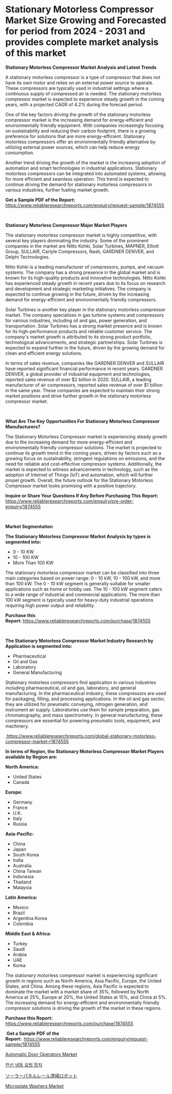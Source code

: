 <p><h1>Stationary Motorless Compressor Market Size Growing and Forecasted for period from 2024 - 2031 and provides complete market analysis of this market</h1></p><p><strong>Stationary Motorless Compressor Market Analysis and Latest Trends</strong></p>
<p><p>A stationary motorless compressor is a type of compressor that does not have its own motor and relies on an external power source to operate. These compressors are typically used in industrial settings where a continuous supply of compressed air is needed. The stationary motorless compressor market is expected to experience steady growth in the coming years, with a projected CAGR of 4.2% during the forecast period.</p><p>One of the key factors driving the growth of the stationary motorless compressor market is the increasing demand for energy-efficient and environmentally friendly equipment. With companies increasingly focusing on sustainability and reducing their carbon footprint, there is a growing preference for solutions that are more energy-efficient. Stationary motorless compressors offer an environmentally friendly alternative by utilizing external power sources, which can help reduce energy consumption.</p><p>Another trend driving the growth of the market is the increasing adoption of automation and smart technologies in industrial applications. Stationary motorless compressors can be integrated into automated systems, allowing for more efficient and seamless operation. This trend is expected to continue driving the demand for stationary motorless compressors in various industries, further fueling market growth.</p></p>
<p><strong>Get a Sample PDF of the Report:&nbsp;</strong> <a href="https://www.reliableresearchreports.com/enquiry/request-sample/1874555">https://www.reliableresearchreports.com/enquiry/request-sample/1874555</a></p>
<p>&nbsp;</p>
<p><strong>Stationary Motorless Compressor Major Market Players</strong></p>
<p><p>The stationary motorless compressor market is highly competitive, with several key players dominating the industry. Some of the prominent companies in the market are Nitto Kohki, Solar Turbines, MAPNER, Elliott Group, SULLAIR, Carlyle Compressors, Nash, GARDNER DENVER, and Delphi Technologies.</p><p>Nitto Kohki is a leading manufacturer of compressors, pumps, and vacuum systems. The company has a strong presence in the global market and is known for its high-quality products and innovative technologies. Nitto Kohki has experienced steady growth in recent years due to its focus on research and development and strategic marketing initiatives. The company is expected to continue growing in the future, driven by the increasing demand for energy-efficient and environmentally friendly compressors.</p><p>Solar Turbines is another key player in the stationary motorless compressor market. The company specializes in gas turbine systems and compressors for various industries, including oil and gas, power generation, and transportation. Solar Turbines has a strong market presence and is known for its high-performance products and reliable customer service. The company's market growth is attributed to its strong product portfolio, technological advancements, and strategic partnerships. Solar Turbines is expected to expand further in the future, driven by the growing demand for clean and efficient energy solutions.</p><p>In terms of sales revenue, companies like GARDNER DENVER and SULLAIR have reported significant financial performance in recent years. GARDNER DENVER, a global provider of industrial equipment and technologies, reported sales revenue of over $2 billion in 2020. SULLAIR, a leading manufacturer of air compressors, reported sales revenue of over $1 billion in the same year. These companies are expected to maintain their strong market positions and drive further growth in the stationary motorless compressor market.</p></p>
<p>&nbsp;</p>
<p><strong>What Are The Key Opportunities For Stationary Motorless Compressor Manufacturers?</strong></p>
<p><p>The Stationary Motorless Compressor market is experiencing steady growth due to the increasing demand for more energy-efficient and environmentally friendly compressor solutions. The market is projected to continue its growth trend in the coming years, driven by factors such as a growing focus on sustainability, stringent regulations on emissions, and the need for reliable and cost-effective compressor systems. Additionally, the market is expected to witness advancements in technology, such as the adoption of Internet of Things (IoT) and automation, which will further propel growth. Overall, the future outlook for the Stationary Motorless Compressor market looks promising with a positive trajectory.</p></p>
<p><strong>Inquire or Share Your Questions If Any Before Purchasing This Report:</strong> <a href="https://www.reliableresearchreports.com/enquiry/pre-order-enquiry/1874555">https://www.reliableresearchreports.com/enquiry/pre-order-enquiry/1874555</a></p>
<p>&nbsp;</p>
<p><strong>Market Segmentation</strong></p>
<p><strong>The Stationary Motorless Compressor Market Analysis by types is segmented into:</strong></p>
<p><ul><li>0 - 10 KW</li><li>10 - 100 KW</li><li>More Than 100 KW</li></ul></p>
<p><p>The stationary motorless compressor market can be classified into three main categories based on power range: 0 - 10 kW, 10 - 100 kW, and more than 100 kW. The 0 - 10 kW segment is generally suitable for smaller applications such as home or hobby use. The 10 - 100 kW segment caters to a wide range of industrial and commercial applications. The more than 100 kW segment is typically used for heavy-duty industrial operations requiring high power output and reliability.</p></p>
<p><strong>Purchase this Report:&nbsp;</strong><a href="https://www.reliableresearchreports.com/purchase/1874555">https://www.reliableresearchreports.com/purchase/1874555</a></p>
<p>&nbsp;</p>
<p><strong>The Stationary Motorless Compressor Market Industry Research by Application is segmented into:</strong></p>
<p><ul><li>Pharmaceutical</li><li>Oil and Gas</li><li>Laboratory</li><li>General Manufacturing</li></ul></p>
<p><p>Stationary motorless compressors find application in various industries including pharmaceutical, oil and gas, laboratory, and general manufacturing. In the pharmaceutical industry, these compressors are used for packaging, filling, and processing applications. In the oil and gas sector, they are utilized for pneumatic conveying, nitrogen generation, and instrument air supply. Laboratories use them for sample preparation, gas chromatography, and mass spectrometry. In general manufacturing, these compressors are essential for powering pneumatic tools, equipment, and machinery.</p></p>
<p><a href="https://www.reliableresearchreports.com/global-stationary-motorless-compressor-market-r1874555">&nbsp;https://www.reliableresearchreports.com/global-stationary-motorless-compressor-market-r1874555</a></p>
<p><strong>In terms of Region, the Stationary Motorless Compressor Market Players available by Region are:</strong></p>
<p>
    <p> <strong> North America: </strong>
        <ul>
            <li>United States</li>
            <li>Canada</li>
        </ul>
        </p> 
    <p> <strong> Europe: </strong>
        <ul>
            <li>Germany</li>
            <li>France</li>
            <li>U.K.</li>
            <li>Italy</li>
            <li>Russia</li>
        </ul>
        </p> 
    <p> <strong> Asia-Pacific: </strong>
        <ul>
            <li>China</li>
            <li>Japan</li>
            <li>South Korea</li>
            <li>India</li>
            <li>Australia</li>
            <li>China Taiwan</li>
            <li>Indonesia</li>
            <li>Thailand</li>
            <li>Malaysia</li>
        </ul>
        </p> 
    <p> <strong> Latin America: </strong>
        <ul>
            <li>Mexico</li>
            <li>Brazil</li>
            <li>Argentina Korea</li>
            <li>Colombia</li>
        </ul>
        </p> 
    <p> <strong> Middle East & Africa: </strong>
        <ul>
            <li>Turkey</li>
            <li>Saudi</li>
            <li>Arabia</li>
            <li>UAE</li>
            <li>Korea</li>
        </ul>
    </p>
    </p>
<p><p>The stationary motorless compressor market is experiencing significant growth in regions such as North America, Asia Pacific, Europe, the United States, and China. Among these regions, Asia Pacific is expected to dominate the market with a market share of 35%, followed by North America at 25%, Europe at 20%, the United States at 15%, and China at 5%. The increasing demand for energy-efficient and environmentally friendly compressor solutions is driving the growth of the market in these regions.</p></p>
<p><strong>Purchase this Report: </strong><a href="https://www.reliableresearchreports.com/purchase/1874555">https://www.reliableresearchreports.com/purchase/1874555</a></p>
<p>&nbsp;<strong>Get a Sample PDF of the Report:&nbsp;&nbsp;</strong><a href="https://www.reliableresearchreports.com/enquiry/request-sample/1874555">https://www.reliableresearchreports.com/enquiry/request-sample/1874555</a></p>
<p><strong></strong></p>
<p><p><a href="https://github.com/mharielmesa/Market-Research-Report-List-4/blob/main/automatic-door-operators-market.md">Automatic Door Operators Market</a></p><p><a href="https://github.com/emakpiahsopiah/Market-Research-Report-List-1/blob/main/2988212177506.md">전신 냉동 요법 장치</a></p><p><a href="https://github.com/JoanaNitzsche/Market-Research-Report-List-1/blob/main/1380566164541.md">ソーラーパネルレール清掃ロボット</a></p><p><a href="https://github.com/moyahfrancoestellec51j635wcx/Market-Research-Report-List-3/blob/main/microplate-washers-market.md">Microplate Washers Market</a></p></p>